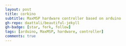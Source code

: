 ```yaml
---
layout: post
title: corkino
subtitle: MaxMSP hardware controller based on arduino
gh-repo: daattali/beautiful-jekyll
gh-badge: [star, fork, follow]
tags: [arduino, MaxMSP, hardware, controller]
comments: true
---
```

